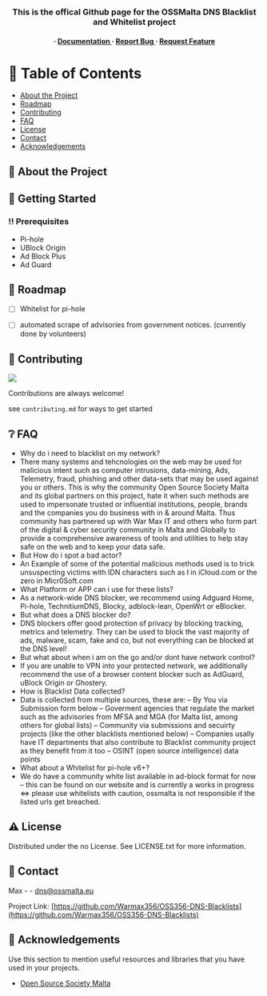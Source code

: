 <div align='center'>

<h3> This is the offical Github page for the OSSMalta DNS Blacklist and Whitelist project</h3>

<h4> <span> · </span> <a href="https://github.com/warmax356/OSSMalta DNS Blacklists/blob/master/README.md"> Documentation </a> <span> · </span> <a href="https://github.com/warmax356/OSSMalta DNS Blacklists/issues"> Report Bug </a> <span> · </span> <a href="https://github.com/warmax356/OSSMalta DNS Blacklists/issues"> Request Feature </a> </h4>


</div>

# :notebook_with_decorative_cover: Table of Contents

- [About the Project](#star2-about-the-project)
- [Roadmap](#compass-roadmap)
- [Contributing](#wave-contributing)
- [FAQ](#grey_question-faq)
- [License](#warning-license)
- [Contact](#handshake-contact)
- [Acknowledgements](#gem-acknowledgements)


## :star2: About the Project

## :toolbox: Getting Started

### :bangbang: Prerequisites

- Pi-hole
- UBlock Origin
- Ad Block Plus
- Ad Guard


## :compass: Roadmap

* [ ] Whitelist for pi-hole
* [ ] automated scrape of advisories from government notices. (currently done by volunteers)


## :wave: Contributing

<a href="https://github.com/Warmax356/OSS356-DNS-Blacklists/graphs/contributors"> <img src="https://contrib.rocks/image?repo=Louis3797/awesome-readme-template" /> </a>

Contributions are always welcome!

see `contributing.md` for ways to get started

## :grey_question: FAQ

- Why do i need to blacklist on my network?
- There many systems and tehcnologies on the web may be used for malicious intent such as computer intrusions, data-mining, Ads, Telemetry, fraud, phishing and other data-sets that may be used against you or others. This is why the community Open Source Society Malta and its global partners on this project, hate it when such methods are used to impersonate trusted or influential institutions, people, brands and the companies you do business with in & around Malta. Thus community has partnered up with War Max IT and others who form part of the digital & cyber security community in Malta and Globally to provide a comprehensive awareness of tools and utilities to help stay safe on the web and to keep your data safe.
- But How do i spot a bad actor?
- An Example of some of the potential malicious methods used is to trick unsuspecting victims with IDN characters such as ł in iCłoud.com or the zero in Micr0Soft.com
- What Platform or APP can i use for these lists?
- As a network-wide DNS blocker, we recommend using Adguard Home, Pi-hole, TechnitiumDNS, Blocky, adblock-lean, OpenWrt or eBlocker.
- But what does a DNS blocker do?
- DNS blockers offer good protection of privacy by blocking tracking, metrics and telemetry. They can be used to block the vast majority of ads, malware, scam, fake and co, but not everything can be blocked at the DNS level!
- But what about when i am on the go and/or dont have network control?
- If you are unable to VPN into your protected network, we additionally recommend the use of a browser content blocker such as AdGuard, uBlock Origin or Ghostery.
- How is Blacklist Data collected?
- Data is collected from multiple sources, these are: – By You via Submission form below – Goverment agencies that regulate the market such as the advisories from MFSA and MGA (for Malta list, among others for global lists) – Community via submissions and secuirty projects (like the other blacklists mentioned below) – Companies usally have IT departments that also contribute to Blacklist community project as they benefit from it too – OSINT (open source intelligence) data points
- What about a Whitelist for pi-hole v6+?
- We do have a community white list available in ad-block format for now – this can be found on our website and is currently a works in progress <=> please use whitelists with caution, ossmalta is not responsible if the listed urls get breached.


## :warning: License

Distributed under the no License. See LICENSE.txt for more information.

## :handshake: Contact

Max - - dns@ossmalta.eu

Project Link: [https://github.com/Warmax356/OSS356-DNS-Blacklists](https://github.com/Warmax356/OSS356-DNS-Blacklists)

## :gem: Acknowledgements

Use this section to mention useful resources and libraries that you have used in your projects.

- [Open Source Society Malta](https://ossmalta.eu/blacklists/)
